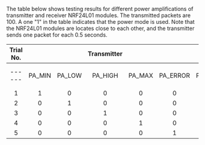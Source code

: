 The table below shows testing results for different power amplifications of transmitter and receiver NRF24L01 modules. The transmitted packets are 100. A one "1" in the table indicates that the power mode is used.
Note that the NRF24L01 modules are locates close to each other, and the transmitter sends one packet for each 0.5 seconds.

|Trial No.|        |        | Transmitter |        |          |        |        | Receiver |        |          | Packets Received |
|:------:|:------:|:------:|:-----------:|:------:|:--------:|:------:|:------:|:--------:|:------:|:--------:|:-------------:|
| ------ | PA_MIN | PA_LOW |   PA_HIGH   | PA_MAX | PA_ERROR | PA_MIN | PA_LOW |  PA_HIGH | PA_MAX | PA_ERROR | ---------------- |
|    1   |    1   |    0   |      0      |    0   |     0    |    1   |    0   |     0    |    0   |     0    |        97        |
|    2   |    0   |    1   |      0      |    0   |     0    |    1   |    0   |     0    |    0   |     0    |        98        |
|    3   |    0   |    0   |      1      |    0   |     0    |    1   |    0   |     0    |    0   |     0    |        100       |
|    4   |    0   |    0   |      0      |    1   |     0    |    1   |    0   |     0    |    0   |     0    |        100       |
|    5   |    0   |    0   |      0      |    0   |     1    |    1   |    0   |     0    |    0   |     0    |        100       |
